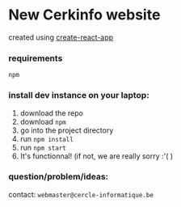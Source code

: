 # New Cerkinfo website

created using [create-react-app](https://github.com/facebook/create-react-app "create react app")

### requirements

`npm`

### install dev instance on your laptop:
1. download the repo
2. download `npm`
3. go into the project directory
4. run `npm install`
5. run `npm start`
6. It's functionnal! (if not, we are really sorry :'( )

### question/problem/ideas:
contact: `webmaster@cercle-informatique.be`